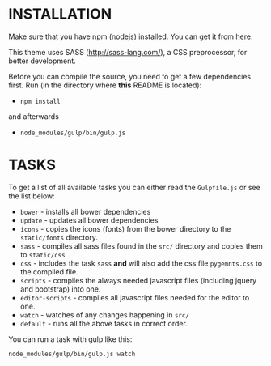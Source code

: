 # INSTALLATION

Make sure that you have npm (nodejs) installed. You can get it from [
here](https://nodejs.org).

This theme uses SASS (http://sass-lang.com/), a CSS preprocessor, for better development.

Before you can compile the source, you need to get a few dependencies first.
Run (in the directory where **this** README is located):


- ``npm install``

and afterwards

- ``node_modules/gulp/bin/gulp.js``


# TASKS

To get a list of all available tasks you can either read the ``Gulpfile.js``
or see the list below:

- ``bower`` - installs all bower dependencies
- ``update`` - updates all bower dependencies
- ``icons`` - copies the icons (fonts) from the bower directory to the ``static/fonts`` directory.
- ``sass`` - compiles all sass files found in the ``src/`` directory and copies them to ``static/css``
- ``css`` - includes the task ``sass`` **and** will also add the css file ``pygemnts.css`` to the compiled file.
- ``scripts`` - compiles the always needed javascript files (including jquery and bootstrap) into one.
- ``editor-scripts`` - compiles all javascript files needed for the editor to one.
- ``watch`` - watches of any changes happening in ``src/``
- ``default`` - runs all the above tasks in correct order.


You can run a task with gulp like this:

``node_modules/gulp/bin/gulp.js watch``

